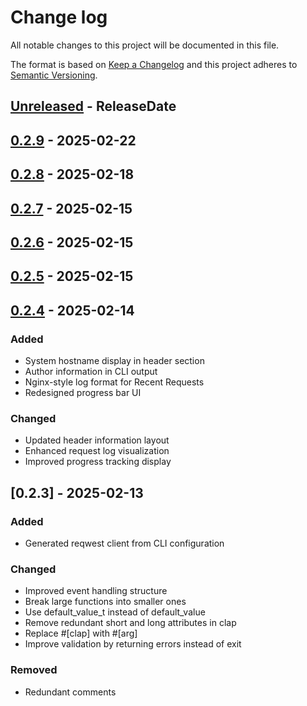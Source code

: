 # Change log
All notable changes to this project will be documented in this file.

The format is based on [Keep a Changelog](http://keepachangelog.com/)
and this project adheres to [Semantic Versioning](http://semver.org/).

<!-- next-header -->
## [Unreleased] - ReleaseDate

## [0.2.9] - 2025-02-22

## [0.2.8] - 2025-02-18

## [0.2.7] - 2025-02-15

## [0.2.6] - 2025-02-15

## [0.2.5] - 2025-02-15

## [0.2.4] - 2025-02-14

### Added
- System hostname display in header section
- Author information in CLI output
- Nginx-style log format for Recent Requests
- Redesigned progress bar UI

### Changed
- Updated header information layout
- Enhanced request log visualization
- Improved progress tracking display

## [0.2.3] - 2025-02-13

### Added
- Generated reqwest client from CLI configuration

### Changed
- Improved event handling structure
- Break large functions into smaller ones
- Use default_value_t instead of default_value
- Remove redundant short and long attributes in clap
- Replace #[clap] with #[arg]
- Improve validation by returning errors instead of exit

### Removed
- Redundant comments


<!-- next-url -->
[Unreleased]: https://github.com/omarmhaimdat/pepe/compare/v0.2.9...HEAD

[0.2.9]: https://github.com/omarmhaimdat/pepe/compare/v0.2.8...v0.2.9

[0.2.8]: https://github.com/omarmhaimdat/pepe/compare/v0.2.7...v0.2.8

[0.2.7]: https://github.com/omarmhaimdat/pepe/compare/v0.2.6...v0.2.7

[0.2.6]: https://github.com/omarmhaimdat/pepe/compare/v0.2.5...v0.2.6

[0.2.5]: https://github.com/omarmhaimdat/pepe/compare/v0.2.4...v0.2.5
[0.2.4]: https://github.com/omarmhaimdat/pepe/releases/tag/v0.2.4